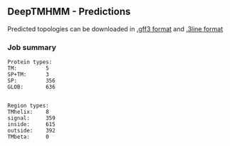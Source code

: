 ## DeepTMHMM - Predictions
Predicted topologies can be downloaded in [.gff3 format](TMRs.gff3) and [.3line format](predicted_topologies.3line)
### Job summary
```
Protein types:
TM:			5
SP+TM:		3
SP:			356
GLOB:		636


Region types:
TMhelix:	8
signal:		359
inside:		615
outside:	392
TMbeta:		0
```
